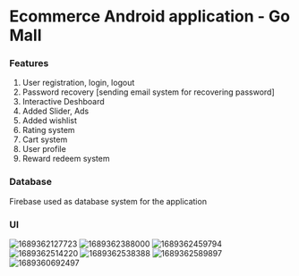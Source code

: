 # Ecommerce Android application - Go Mall
### Features
1. User registration, login, logout
2. Password recovery [sending email system for recovering password]
3. Interactive Deshboard
4. Added Slider, Ads
5. Added wishlist
6. Rating system
7. Cart system
8. User profile
9. Reward redeem system

### Database
Firebase used as database system for the application

### UI
![1689362127723](https://github.com/SakibvHossain/Go_Mall/assets/92059000/05f76e95-4759-4f1d-918d-c6793e4b113b)
![1689362388000](https://github.com/SakibvHossain/Go_Mall/assets/92059000/3aaa31e0-9183-4ea5-a18f-8b98add83160)
![1689362459794](https://github.com/SakibvHossain/Go_Mall/assets/92059000/06fe90f6-a982-4346-a9d7-45d2dd43de9c)
![1689362514220](https://github.com/SakibvHossain/Go_Mall/assets/92059000/aafe8c36-7f28-4015-a48f-70ef32539dd5)
![1689362538388](https://github.com/SakibvHossain/Go_Mall/assets/92059000/97cc21ab-cf0f-4013-af81-e727f13fda4d)
![1689362589897](https://github.com/SakibvHossain/Go_Mall/assets/92059000/97a39148-9777-4e76-9f48-2f3e11706ee9)
![1689360692497](https://github.com/SakibvHossain/Go_Mall/assets/92059000/dd534383-7334-4a03-9bf7-6b2a113b356d)

